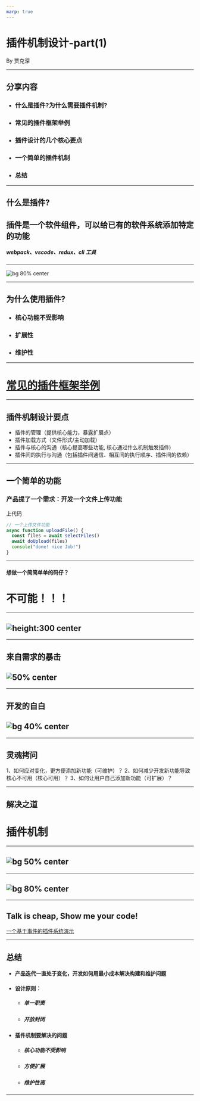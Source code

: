 ```yaml
---
marp: true
---
```


# 插件机制设计-part(1)

By 贾克深

---

## 分享内容

- ### 什么是插件?为什么需要插件机制?
- ### 常见的插件框架举例
- ### 插件设计的几个核心要点
- ### 一个简单的插件机制
- ### 总结

---

## 什么是插件?

## 插件是一个软件组件，可以给已有的软件系统添加特定的功能

##### webpack、vscode、redux、cli 工具

---

![bg 80% center](./imgs/什么是插件.png)

---

## 为什么使用插件?

- ### 核心功能不受影响
- ### 扩展性
- ### 维护性

---

# [常见的插件框架举例](https://www.wolai.com/4kDYSyHZhwLwhjywQJS4yc)

---

## 插件机制设计要点

- 插件的管理（提供核心能力，暴露扩展点）
- 插件加载方式（文件形式/主动加载）
- 插件与核心的沟通（核心提高哪些功能, 核心通过什么机制触发插件)
- 插件间的执行与沟通（包括插件间通信、相互间的执行顺序、插件间的依赖）

---

## 一个简单的功能

### 产品提了一个需求：开发一个文件上传功能

上代码

```javascript
// 一个上传文件功能
async function uploadFile() {
  const files = await selectFiles()
  await doUpload(files)
  console("done! nice Job!")
}
```

---

#### 想做一个简简单单的码仔？

# 不可能！！！

---

## ![height:300 center](./imgs/产品提需求.png)

---

## 来自需求的暴击

## ![50% center](./imgs/简单功能的需求爆炸.png)

---

## 开发的自白

## ![bg 40% center](./imgs/开发心情复杂.png)

---

## 灵魂拷问

1、如何应对变化，更方便添加新功能（可维护）？
2、如何减少开发新功能导致核心不可用（核心可用）？
3、如何让用户自己添加新功能（可扩展）？

---

## 解决之道

# 插件机制

---

## ![bg 50% center](./imgs/插件API概念.png)

---

## ![bg 80% center](./imgs/插件方案设计.png)

---

## Talk is cheap, Show me your code!

[一个基于事件的插件系统演示](https://github.com/woxixiulayin/my-slides/tree/master/plugin-design/example/simplePlugin)

---

## 总结

- #### 产品迭代一直处于变化，开发如何用最小成本解决构建和维护问题
- #### 设计原则：
  - ##### 单一职责
  - ##### 开放封闭
- #### 插件机制要解决的问题
  - ##### 核心功能不受影响
  - ##### 方便扩展
  - ##### 维护性高

---
